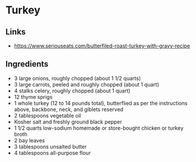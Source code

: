 # Turkey

## Links

- https://www.seriouseats.com/butterfiled-roast-turkey-with-gravy-recipe

## Ingredients

- 3 large onions, roughly chopped (about 1 1/2 quarts)
- 3 large carrots, peeled and roughly chopped (about 1 quart)
- 4 stalks celery, roughly chopped (about 1 quart)
- 12 thyme sprigs
- 1 whole turkey (12 to 14 pounds total), butterflied as per the instructions above, backbone, neck, and giblets reserved
- 2 tablespoons vegetable oil
- Kosher salt and freshly ground black pepper
- 1 1/2 quarts low-sodium homemade or store-bought chicken or turkey broth
- 2 bay leaves
- 3 tablespoons unsalted butter
- 4 tablespoons all-purpose flour
